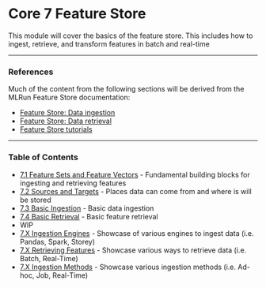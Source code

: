 # Core 7 Feature Store

This module will cover the basics of the feature store. This includes how to ingest, retrieve, and transform features in batch and real-time

---

### References

Much of the content from the following sections will be derived from the MLRun Feature Store documentation:
- [Feature Store: Data ingestion](https://docs.mlrun.org/en/latest/feature-store/feature-store-data-ingestion.html)
- [Feature Store: Data retrieval](https://docs.mlrun.org/en/latest/feature-store/feature-store-data-retrieval.html)
- [Feature Store tutorials](https://docs.mlrun.org/en/latest/feature-store/feature-store-tutorials.html)

---

### Table of Contents
- [7.1 Feature Sets and Feature Vectors](7.1_feature_sets_and_feature_vectors.ipynb) - Fundamental building blocks for ingesting and retrieving features
- [7.2 Sources and Targets](7.2_sources_and_targets.ipynb) - Places data can come from and where is will be stored
- [7.3 Basic Ingestion](7.3_basic_ingestion.ipynb) - Basic data ingestion
- [7.4 Basic Retrieval](7.4_basic_retrieval.ipynb) - Basic feature retrieval
- WIP
- [7.X Ingestion Engines](7.4_ingestion_engines) - Showcase of various engines to ingest data (i.e. Pandas, Spark, Storey)
- [7.X Retrieving Features](7.5_retrieving_features) - Showcase various ways to retrieve data (i.e. Batch, Real-Time)
- [7.X Ingestion Methods](7.6_ingestion_methods) - Showcase various ingestion methods (i.e. Ad-hoc, Job, Real-Time)